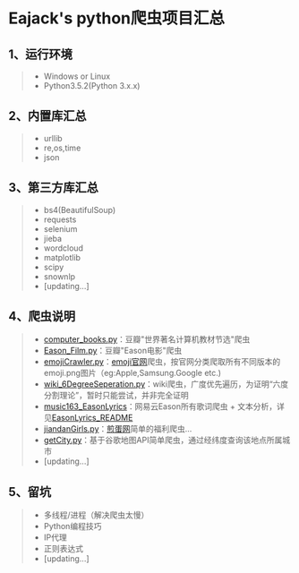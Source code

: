 
# Eajack's python爬虫项目汇总

## 1、运行环境

> * Windows or Linux
> * Python3.5.2(Python 3.x.x)

## 2、内置库汇总

> * urllib
> * re,os,time
> * json

## 3、第三方库汇总

> * bs4(BeautifulSoup)
> * requests
> * selenium
> * jieba
> * wordcloud
> * matplotlib
> * scipy
> * snownlp
> * [updating...]

## 4、爬虫说明

> * [computer_books.py](https://github.com/Eajack/py_spider/blob/master/%E9%9D%99%E6%80%81%E7%88%AC%E8%99%AB/Eason_Film.py)：豆瓣"世界著名计算机教材节选"爬虫
> * [Eason_Film.py](https://github.com/Eajack/py_spider/blob/master/%E9%9D%99%E6%80%81%E7%88%AC%E8%99%AB/computer_books.py)：豆瓣"Eason电影"爬虫
> * [emojiCrawler.py](https://github.com/Eajack/py_spider/blob/master/%E9%9D%99%E6%80%81%E7%88%AC%E8%99%AB/emojiCrawler.py)：[emoji官网](http://emojipedia.org/)爬虫，按官网分类爬取所有不同版本的emoji.png图片（eg:Apple,Samsung.Google etc.)
> * [wiki_6DegreeSeperation.py](https://github.com/Eajack/py_spider/blob/master/%E9%9D%99%E6%80%81%E7%88%AC%E8%99%AB/wiki_6DegreeSeperation.py)：wiki爬虫，广度优先遍历，为证明“六度分割理论”，暂时只能尝试，并非完全证明
> * [music163_EasonLyrics](https://github.com/Eajack/py_spider/blob/master/%E5%8A%A8%E6%80%81%E7%88%AC%E8%99%AB/music163_EasonLyrics/EasonLyrics_README.md)：网易云Eason所有歌词爬虫 + 文本分析，详见[EasonLyrics_README](https://github.com/Eajack/py_spider/blob/master/%E5%8A%A8%E6%80%81%E7%88%AC%E8%99%AB/music163_EasonLyrics/EasonLyrics_README.md)
> * [jiandanGirls.py](https://github.com/Eajack/py_spider/blob/master/%E9%9D%99%E6%80%81%E7%88%AC%E8%99%AB/%E7%A6%8F%E5%88%A9%E7%B3%BB%E5%88%97/jiandan/jiandanGirls.py)：[煎蛋网](http://jandan.net/ooxx)简单的福利爬虫…
> * [getCity.py](https://github.com/Eajack/py_spider/blob/master/%E9%9D%99%E6%80%81%E7%88%AC%E8%99%AB/getCity.py)：基于谷歌地图API简单爬虫，通过经纬度查询该地点所属城市
> * [updating...]

## 5、留坑

> * 多线程/进程（解决爬虫太慢）
> * Python编程技巧
> * IP代理
> * 正则表达式
> * [updating...]
